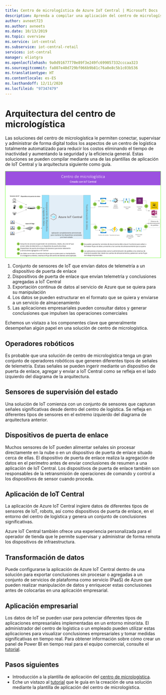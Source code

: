 ```yaml
---
title: Centro de micrologística de Azure IoT Central | Microsoft Docs
description: Aprenda a compilar una aplicación del centro de micrologística con nuestra plantilla correspondiente en IoT Central
author: avneet723
ms.author: avneets
ms.date: 10/13/2019
ms.topic: overview
ms.service: iot-central
ms.subservice: iot-central-retail
services: iot-central
manager: eliotgra
ms.openlocfilehash: 9a0d91677770e89f3e249fc699057332cccaa323
ms.sourcegitcommit: fa807e40d729bf066b9b81c76a0e8c5b1c03b536
ms.translationtype: HT
ms.contentlocale: es-ES
ms.lasthandoff: 12/11/2020
ms.locfileid: "97347479"
---
```

# <a name="micro-fulfillment-center-architecture"></a>Arquitectura del centro de micrologística

Las soluciones del centro de micrologística le permiten conectar, supervisar y administrar de forma digital todos los aspectos de un centro de logística totalmente automatizado para reducir los costos eliminando el tiempo de inactividad y aumentando la seguridad y la eficiencia general. Estas soluciones se pueden compilar mediante una de las plantillas de aplicación de IoT Central y la arquitectura siguiente como guía.

![Análisis de tienda de Azure IoT Central](./media/architecture/micro-fulfillment-center-architecture-frame.png)

1. Conjunto de sensores de IoT que envían datos de telemetría a un dispositivo de puerta de enlace
2. Dispositivos de puerta de enlace que envían telemetría y conclusiones agregadas a IoT Central
3. Exportación continua de datos al servicio de Azure que se quiera para su manipulación
4. Los datos se pueden estructurar en el formato que se quiera y enviarse a un servicio de almacenamiento
5. Las aplicaciones empresariales pueden consultar datos y generar conclusiones que impulsen las operaciones comerciales
 
Echemos un vistazo a los componentes clave que generalmente desempeñan algún papel en una solución de centro de micrologística.

## <a name="robotic-carriers"></a>Operadores robóticos

Es probable que una solución de centro de micrologística tenga un gran conjunto de operadores robóticos que generen diferentes tipos de señales de telemetría. Estas señales se pueden ingerir mediante un dispositivo de puerta de enlace, agregar y enviar a IoT Central como se refleja en el lado izquierdo del diagrama de la arquitectura.  

## <a name="condition-monitoring-sensors"></a>Sensores de supervisión del estado

Una solución de IoT comienza con un conjunto de sensores que capturan señales significativas desde dentro del centro de logística. Se refleja en diferentes tipos de sensores en el extremo izquierdo del diagrama de arquitectura anterior.

## <a name="gateway-devices"></a>Dispositivos de puerta de enlace

Muchos sensores de IoT pueden alimentar señales sin procesar directamente en la nube o en un dispositivo de puerta de enlace situado cerca de ellas. El dispositivo de puerta de enlace realiza la agregación de datos en el perímetro antes de enviar conclusiones de resumen a una aplicación de IoT Central. Los dispositivos de puerta de enlace también son responsables de la retransmisión de operaciones de comando y control a los dispositivos de sensor cuando proceda. 

## <a name="iot-central-application"></a>Aplicación de IoT Central

La aplicación de Azure IoT Central ingiere datos de diferentes tipos de sensores de IoT, robots, así como dispositivos de puerta de enlace, en el entorno del centro de logística y genera un conjunto de conclusiones significativas.

Azure IoT Central también ofrece una experiencia personalizada para el operador de tienda que le permite supervisar y administrar de forma remota los dispositivos de infraestructura.

## <a name="data-transform"></a>Transformación de datos
Puede configurarse la aplicación de Azure IoT Central dentro de una solución para exportar conclusiones sin procesar o agregadas a un conjunto de servicios de plataforma como servicio (PaaS) de Azure que pueden realizar manipulación de datos y enriquecer estas conclusiones antes de colocarlas en una aplicación empresarial. 

## <a name="business-application"></a>Aplicación empresarial
Los datos de IoT se pueden usar para potenciar diferentes tipos de aplicaciones empresariales implementadas en un entorno minorista. El administrador del centro de logística o un empleado pueden utilizar estas aplicaciones para visualizar conclusiones empresariales y tomar medidas significativas en tiempo real. Para obtener información sobre cómo crear un panel de Power BI en tiempo real para el equipo comercial, consulte el [tutorial](./tutorial-in-store-analytics-create-app.md).

## <a name="next-steps"></a>Pasos siguientes
* Introducción a la plantilla de aplicación del [centro de micrologística](https://aka.ms/checkouttemplate). 
* Eche un vistazo al [tutorial](https://aka.ms/mfc-tutorial) que le guía en la creación de una solución mediante la plantilla de aplicación del centro de micrologística.
